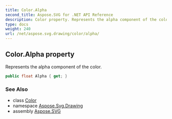 ```yaml
---
title: Color.Alpha
second_title: Aspose.SVG for .NET API Reference
description: Color property. Represents the alpha component of the color
type: docs
weight: 240
url: /net/aspose.svg.drawing/color/alpha/
---
```

## Color.Alpha property

Represents the alpha component of the color.

```csharp
public float Alpha { get; }
```

### See Also

* class [Color](../)
* namespace [Aspose.Svg.Drawing](../../color/)
* assembly [Aspose.SVG](../../../)

